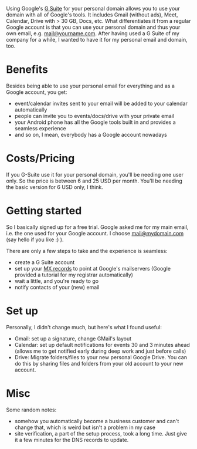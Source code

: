 <!--
.. title: G Suite for your personal domain and email
.. slug: g-suite-for-personal-personal-domain-and-email
.. date: 2020-04-29 12:38:37 UTC+02:00
.. tags: Google, Hosting, Organization, G Suite
.. category: Tech
.. link: 
.. description: 
.. type: text
-->

Using Google's [G Suite](https://gsuite.google.com/) for your personal domain allows you to use your domain with all of Google's tools.
It includes Gmail (without ads), Meet, Calendar, Drive with > 30 GB, Docs, etc.
What differentiates it from a regular Google account is that you can use your personal domain and thus your own email, e.g. mail@yourname.com.
After having used a G Suite of my company for a while, I wanted to have it for my personal email and domain, too.
<!-- TEASER_END -->

# Benefits
Besides being able to use your personal email for everything and as a Google account, you get:

- event/calendar invites sent to your email will be added to your calendar automatically
- people can invite you to events/docs/drive with your private email
- your Android phone has all the Google tools built in and provides a seamless experience
- and so on, I mean, everybody has a Google account nowadays

# Costs/Pricing
If you G-Suite use it for your personal domain, you'll be needing one user only.
So the price is between 6 and 25 USD per month.
You'll be needing the basic version for 6 USD only, I think.

# Getting started
So I basically signed up for a free trial.
Google asked me for my main email, i.e. the one used for your Google account.
I choose mail@mydomain.com (say hello if you like :) ).

There are only a few steps to take and the experience is seamless:

- create a G Suite account
- set up your [MX records](https://en.wikipedia.org/wiki/MX_record) to point at Google's mailservers
  (Google provided a tutorial for my registrar automatically)
- wait a little, and you're ready to go
- notify contacts of your (new) email

# Set up
Personally, I didn't change much, but here's what I found useful:

- Gmail: set up a signature, change GMail's layout
- Calendar: set up default notifications for events 30 and 3 minutes ahead 
  (allows me to get notified early during deep work and just before calls)
- Drive: Migrate folders/files to your new personal Google Drive. 
  You can do this by sharing files and folders from your old account to your new account.

# Misc
Some random notes:

- somehow you automatically become a business customer and can't change that, which is weird but isn't a problem in my case
- site verification, a part of the setup process, took a long time. Just give it a few minutes for the DNS records to update.
